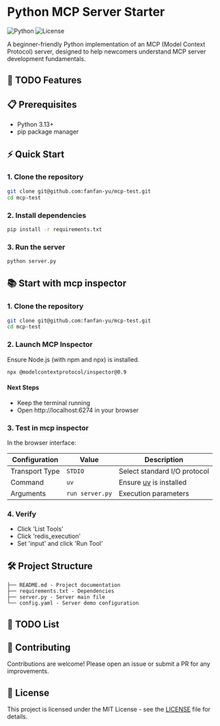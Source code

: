 # Python MCP Server Starter

![Python](https://img.shields.io/badge/python-3.13%2B-blue)
![License](https://img.shields.io/badge/license-MIT-green)

A beginner-friendly Python implementation of an MCP (Model Context Protocol) server, designed to help newcomers understand MCP server development fundamentals.

## 🚀 TODO Features

## 📋 Prerequisites

- Python 3.13+
- pip package manager

## ⚡ Quick Start

### 1. Clone the repository
```bash
git clone git@github.com:fanfan-yu/mcp-test.git
cd mcp-test
```

### 2. Install dependencies
```bash
pip install -r requirements.txt
```

### 3. Run the server
```bash
python server.py
```
## 📚 Start with mcp inspector

### 1. Clone the repository
```bash
git clone git@github.com:fanfan-yu/mcp-test.git
cd mcp-test
```

### 2. Launch MCP Inspector
Ensure Node.js (with npm and npx) is installed.

```bash
npx @modelcontextprotocol/inspector@0.9
```
#### Next Steps
- Keep the terminal running
- Open http://localhost:6274 in your browser

### 3. Test in mcp inspector

In the browser interface:

| Configuration     | Value           | Description                     |
|-------------------|-----------------|---------------------------------|
| Transport Type    | `STDIO`         | Select standard I/O protocol    |
| Command           | `uv`            | Ensure [uv](https://github.com/astral-sh/uv) is installed |
| Arguments         | `run server.py` | Execution parameters            |


### 4. Verify
- Click 'List Tools'
- Click 'redis_execution'
- Set 'input' and click 'Run Tool'

## 🛠️ Project Structure

```
├── README.md - Project documentation
├── requirements.txt - Dependencies
├── server.py - Server main file
└── config.yaml - Server demo configuration
```

## 📌 TODO List

## 🤝 Contributing

Contributions are welcome! Please open an issue or submit a PR for any improvements.

## 📄 License

This project is licensed under the MIT License - see the [LICENSE](LICENSE) file for details.
